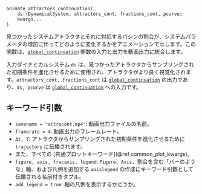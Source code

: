 ```
animate_attractors_continuation(
    ds::DynamicalSystem, attractors_cont, fractions_cont, pcurve;
    kwargs...
)
```

見つかったシステムアトラクタとそれに対応するバシンの割合が、システムパラメータの増加に伴ってどのように変化するかをアニメーションで示します。この関数は、[`global_continuation`](@ref) 関数の入力と出力を動画出力に統合します。

入力ダイナミカルシステム `ds` は、見つかったアトラクタからサンプリングされた初期条件を進化させるために使用され、アトラクタがより良く視覚化されます。`attractors_cont, fractions_cont` は [`global_continuation`](@ref) の出力であり、`ds, pcurve` は [`global_continuation`](@ref) への入力です。

## キーワード引数

  * `savename = "attracont.mp4"`: 動画出力ファイルの名前。
  * `framerate = 4`: 動画出力のフレームレート。
  * `Δt, T`: アトラクタからサンプリングされた初期条件を進化させるために `trajectory` に伝播されます。
  * また、すべての [共通プロットキーワード](@ref common_plot_kwargs)。
  * `figure, axis, fracaxis, legend`: `Figure`、`Axis`、割合を含む「バーのような」軸、および凡例を追加する `axislegend` の作成にキーワード引数として伝播される名前付きタプル。
  * `add_legend = true`: 軸の凡例を表示するかどうか。
